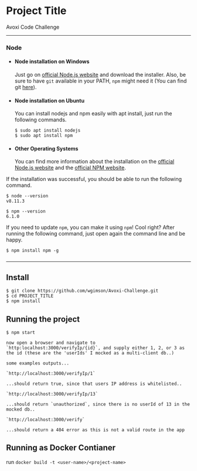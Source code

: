 
# Project Title

Avoxi Code Challenge

---
### Node
- #### Node installation on Windows

  Just go on [official Node.js website](https://nodejs.org/) and download the installer.
Also, be sure to have `git` available in your PATH, `npm` might need it (You can find git [here](https://git-scm.com/)).

- #### Node installation on Ubuntu

  You can install nodejs and npm easily with apt install, just run the following commands.

      $ sudo apt install nodejs
      $ sudo apt install npm

- #### Other Operating Systems
  You can find more information about the installation on the [official Node.js website](https://nodejs.org/) and the [official NPM website](https://npmjs.org/).

If the installation was successful, you should be able to run the following command.

    $ node --version
    v8.11.3

    $ npm --version
    6.1.0

If you need to update `npm`, you can make it using `npm`! Cool right? After running the following command, just open again the command line and be happy.

    $ npm install npm -g

###
---

## Install

    $ git clone https://github.com/wgimson/Avoxi-Challenge.git
    $ cd PROJECT_TITLE
    $ npm install

## Running the project

    $ npm start

    now open a browser and navigate to `http:localhost:3000/verifyIp/{id}`, and supply either 1, 2, or 3 as the id (these are the 'userIds' I mocked as a multi-client db..)

    some examples outputs...

    `http://localhost:3000/verifyIp/1`

    ...should return true, since that users IP address is whitelisted..

    `http://localhost:3000/verifyIp/13`

    ...should return `unauthorized`, since there is no userId of 13 in the mocked db..

    `http://localhost:3000/verify`

    ...should return a 404 error as this is not a valid route in the app

## Running as Docker Contianer

run `docker build -t <user-name>/<project-name>`
